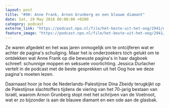 ```yaml
---
layout: post
title: "#90: Anne Frank, Arnon Grunberg en een blauwe diamant"
date: Sat, 19 May 2018 00:00:00 +0200
category: podcast
externe_link: "https://podcast.npo.nl/file/het-beste-uit-het-oog/2941/nporadio1_het-beste-uit-het-oog_20180519_90-anne-frank-arnon-grunberg-en-een-blauwe-diamant.mp3"
feature_image: "https://podcast.npo.nl/file/het-beste-uit-het-oog/2941/nporadio1_het-beste-uit-het-oog_20180519_90-anne-frank-arnon-grunberg-en-een-blauwe-diamant.mp3"
---
```


Ze waren afgedekt en het was jaren onmogelijk om te ontcijferen wat er achter de pagina's schuilging. Maar het is onderzoekers tóch gelukt om te ontdekken wat Anne Frank op die bewuste pagina's in haar dagboek schreef: schunnige moppen en seksuele voorlichting. Jessica Durlacher vertelt in de podcast met de beste gesprekken uit het Oog hoe we deze pagina's moeten lezen.

Daarnaast hoor je hoe de Nederlands-Palestijnse Dina Zbeidy terugkijkt op de Palestijnse slachtoffers tijdens de viering van het 70-jarig bestaan van Israël, waarom Arnon Grunberg stopt met het schrijven van de Voetnoot, wat er zo bijzonder is aan de blauwe diamant en een ode aan de glasbak.
